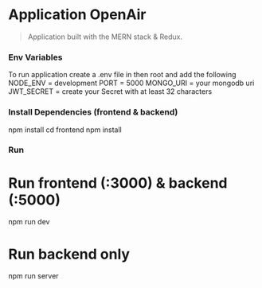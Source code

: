 # Application OpenAir

> Application built with the MERN stack & Redux.


### Env Variables

To run application create a .env file in then root and add the following
NODE_ENV = development
PORT = 5000
MONGO_URI = your mongodb uri
JWT_SECRET = create your Secret with at least 32 characters

### Install Dependencies (frontend & backend)

npm install
cd frontend
npm install

### Run

# Run frontend (:3000) & backend (:5000)
npm run dev

# Run backend only
npm run server





